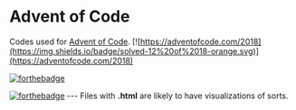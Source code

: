 # Advent of Code

Codes used for [Advent of Code](http://adventofcode.com/ "Advent of Code"). [![https://adventofcode.com/2018](https://img.shields.io/badge/solved-12%20of%2018-orange.svg)](https://adventofcode.com/2018)

[![forthebadge](https://forthebadge.com/images/badges/made-with-javascript.svg)](https://forthebadge.com)

[![forthebadge](https://forthebadge.com/images/badges/uses-html.svg)](https://forthebadge.com)    --- Files with **.html** are likely to have visualizations of sorts.
